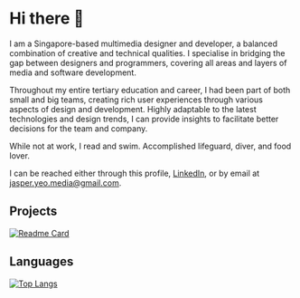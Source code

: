 # Hi there 👋

I am a Singapore-based multimedia designer and developer, a balanced combination of creative and technical qualities. I specialise in bridging the gap between designers and programmers, covering all areas and layers of media and software development.

Throughout my entire tertiary education and career, I had been part of both small and big teams, creating rich user experiences through various aspects of design and development. Highly adaptable to the latest technologies and design trends, I can provide insights to facilitate better decisions for the team and company.

While not at work, I read and swim. Accomplished lifeguard, diver, and food lover.

I can be reached either through this profile, [LinkedIn](https://www.linkedin.com/in/yeoenghaijasper/), or by email at jasper.yeo.media@gmail.com.

## Projects

[![Readme Card](https://github-readme-stats.vercel.app/api/pin/?username=jasperyeo&show_owner=true&repo=sorting-visualizer&theme=dark)](https://github.com/jasperyeo/sorting-visualizer)

## Languages

[![Top Langs](https://github-readme-stats.vercel.app/api/top-langs/?username=jasperyeo&langs_count=10&layout=compact&theme=dark)](https://github.com/jasperyeo)
